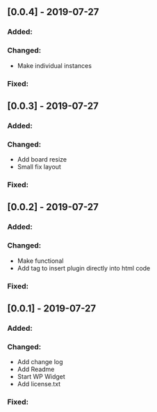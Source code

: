 ## [0.0.4] - 2019-07-27

### Added:
### Changed:
+ Make individual instances
 
### Fixed:


## [0.0.3] - 2019-07-27

### Added:
### Changed:
+ Add board resize
+ Small fix layout
### Fixed:


## [0.0.2] - 2019-07-27

### Added:
### Changed:
+ Make functional
+ Add tag to insert plugin directly into html code
 
### Fixed:

## [0.0.1] - 2019-07-27

### Added:
### Changed:
+ Add change log
+ Add Readme
+ Start WP Widget
+ Add license.txt
### Fixed: